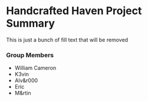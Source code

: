 # Handcrafted Haven Project Summary

This is just a bunch of fill text that will be removed

### Group Members

- William Cameron
- K3vin
- Alv&r000
- Eric
- M&rtin

